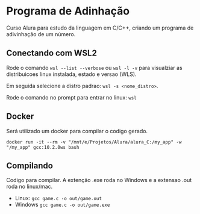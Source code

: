 # Programa de Adinhação

Curso Alura para estudo da linguagem em C/C++, criando um programa de adivinhação de um número.

## Conectando com WSL2

Rode o comando `wsl --list --verbose` ou `wsl -l -v` para visualziar as distribuicoes linux instalada, estado e versao (WLS).

Em seguida selecione a distro padrao: `wsl -s <nome_distro>`. 

Rode o comando no prompt para entrar no linux: `wsl`

## Docker

Será utilizado um docker para compilar o codigo gerado.

`docker run -it --rm -v "/mnt/e/Projetos/Alura/alura_C:/my_app" -w "/my_app" gcc:10.2.0ws bash`

## Compilando

Codigo para compilar. A extenção .exe roda no Windows e a extensao .out roda no linux/mac.

- Linux: `gcc game.c -o out/game.out`
- Windows `gcc game.c -o out/game.exe`

